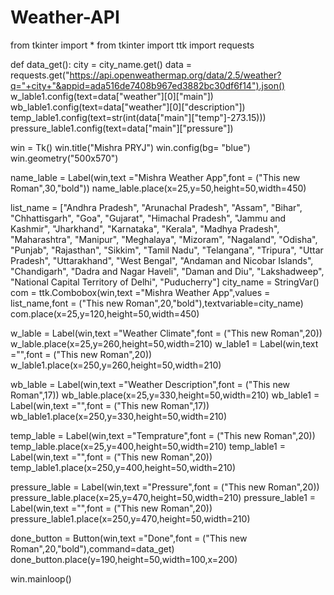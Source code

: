 # Weather-API

from tkinter import *
from tkinter import ttk
import requests

def data_get():
    city = city_name.get()
    data = requests.get("https://api.openweathermap.org/data/2.5/weather?q="+city+"&appid=ada516de7408b967ed3882bc30df6f14").json()
    w_lable1.config(text=data["weather"][0]["main"])
    wb_lable1.config(text=data["weather"][0]["description"])
    temp_lable1.config(text=str(int(data["main"]["temp"]-273.15)))
    pressure_lable1.config(text=data["main"]["pressure"])


win = Tk()
win.title("Mishra PRYJ")
win.config(bg= "blue")
win.geometry("500x570")


name_lable = Label(win,text ="Mishra Weather App",font = ("This new Roman",30,"bold"))
name_lable.place(x=25,y=50,height=50,width=450)

list_name = ["Andhra Pradesh", "Arunachal Pradesh", "Assam", "Bihar", "Chhattisgarh", "Goa", "Gujarat",
             "Himachal Pradesh", "Jammu and Kashmir", "Jharkhand", "Karnataka", "Kerala", "Madhya Pradesh",
             "Maharashtra", "Manipur", "Meghalaya", "Mizoram", "Nagaland", "Odisha", "Punjab", "Rajasthan", "Sikkim",
             "Tamil Nadu", "Telangana", "Tripura", "Uttar Pradesh", "Uttarakhand", "West Bengal",
             "Andaman and Nicobar Islands", "Chandigarh", "Dadra and Nagar Haveli", "Daman and Diu", "Lakshadweep",
             "National Capital Territory of Delhi", "Puducherry"]
city_name = StringVar()
com = ttk.Combobox(win,text ="Mishra Weather App",values = list_name,font = ("This new Roman",20,"bold"),textvariable=city_name)
com.place(x=25,y=120,height=50,width=450)

w_lable = Label(win,text ="Weather Climate",font = ("This new Roman",20))
w_lable.place(x=25,y=260,height=50,width=210)
w_lable1 = Label(win,text ="",font = ("This new Roman",20))
w_lable1.place(x=250,y=260,height=50,width=210)

wb_lable = Label(win,text ="Weather Description",font = ("This new Roman",17))
wb_lable.place(x=25,y=330,height=50,width=210)
wb_lable1 = Label(win,text ="",font = ("This new Roman",17))
wb_lable1.place(x=250,y=330,height=50,width=210)

temp_lable = Label(win,text ="Temprature",font = ("This new Roman",20))
temp_lable.place(x=25,y=400,height=50,width=210)
temp_lable1 = Label(win,text ="",font = ("This new Roman",20))
temp_lable1.place(x=250,y=400,height=50,width=210)


pressure_lable = Label(win,text ="Pressure",font = ("This new Roman",20))
pressure_lable.place(x=25,y=470,height=50,width=210)
pressure_lable1 = Label(win,text ="",font = ("This new Roman",20))
pressure_lable1.place(x=250,y=470,height=50,width=210)

done_button = Button(win,text ="Done",font = ("This new Roman",20,"bold"),command=data_get)
done_button.place(y=190,height=50,width=100,x=200)


win.mainloop()
